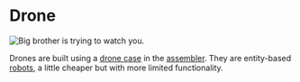 # Drone

![Big brother is trying to watch you.](oredict:oc:drone)

Drones are built using a [drone case](droneCase1.md) in the [assembler](assembler.md). They are entity-based [robots](robot.md), a little cheaper but with more limited functionality. 
